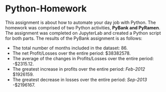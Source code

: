 # Python-Homework

This assignment is about how to automate your day job with Python. The homework was comprised of two Python activities, **PyBank and PyRamen**. The assignment was completed on JupyterLab and created a Python script for both parts. The results of the PyBank assignment is as follows:

- The total number of months included in the dataset: 86.
- The net Profit/Losses over the entire period: $38382578.
- The average of the changes in Profits/Losses over the entire period: -$2315.12.
- The greatest increase in profits over the entire period: *Feb-2012* $1926159.
- The greatest decrease in losses over the entire period: *Sep-2013* -$2196167.